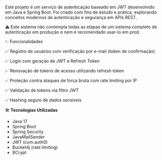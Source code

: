 Este projeto é um serviço de autenticação baseado em JWT desenvolvido em Java e Spring Boot.
Foi criado com fins de estudo e prática, explorando conceitos modernos de autenticação e segurança em APIs REST.

⚠️ Este sistema não contempla todas as etapas de um sistema completo de autenticação em produção e nem é recomendado usar-lo em prod.

✨ Funcionalidades

✅ Registro de usuários com verificação por e-mail (token de confirmação)

✅ Login com geração de JWT e Refresh Token

✅ Renovação de tokens de acesso utilizando refresh token

✅ Proteção contra ataques de força bruta com rate limiting por IP

✅ Validação de tokens via filtro JWT

✅ Hashing seguro de dados sensíveis

🛠️ **Tecnologias Utilizadas**
- Java 17
- Spring Boot
- Spring Security
- JavaMailSender
- JWT (com.auth0)
- Bucket4j (rate limiting)
- BCrypt

